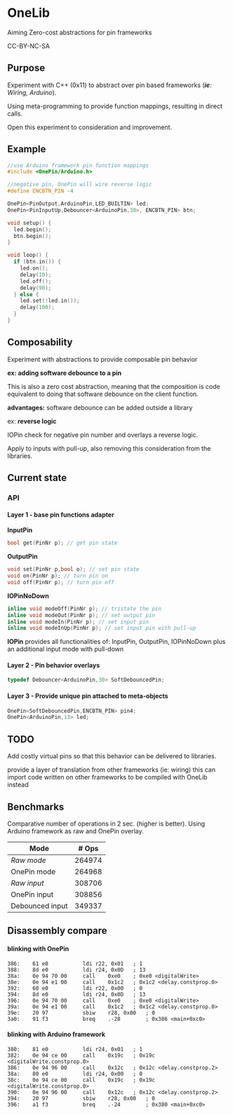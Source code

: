 # OneLib

Aiming Zero-cost abstractions for pin frameworks

CC-BY-NC-SA

## Purpose
Experiment with C++ (0x11) to abstract over pin based frameworks (_**ie**: Wiring, Arduino_).

Using meta-programming to provide function mappings, resulting in direct calls.

Open this experiment to consideration and improvement.

## Example

```c++
//use Arduino framework pin function mappings
#include <OnePin/Arduino.h>

//negative pin, OnePin will wire reverse logic
#define ENCBTN_PIN -4

OnePin<PinOutput,ArduinoPin,LED_BUILTIN> led;
OnePin<PinInputUp,Debouncer<ArduinoPin,30>, ENCBTN_PIN> btn;

void setup() {
  led.begin();
  btn.begin();
}

void loop() {
  if (btn.in()) {
    led.on();
    delay(10);
    led.off();
    delay(90);
  } else {
    led.set(!led.in());
    delay(100);
  }
}
```


## Composability
Experiment with abstractions to provide composable pin behavior

**ex: adding software debounce to a pin**

This is also a zero cost abstraction, meaning that the composition is code equivalent to doing that software debounce on the client function.

**advantages:** software debounce can be added outside a library

ex: **reverse logic**

IOPin check for negative pin number and overlays a reverse logic.

Apply to inputs with pull-up, also removing this consideration from the libraries.

## Current state

### API

#### Layer 1 - base pin functions adapter

**InputPin**

```c++
bool get(PinNr p); // get pin state
```

**OutputPin**

```c++
void set(PinNr p,bool o); // set pin state
void on(PinNr p); // turn pin on
void off(PinNr p); // turn pin off
```

**IOPinNoDown**
```c++
inline void modeOff(PinNr p); // tristate the pin
inline void modeOut(PinNr p); // set output pin
inline void modeIn(PinNr p); // set input pin
inline void modeInUp(PinNr p); // set input pin with pull-up
```

**IOPin**
provides all functionalities of: InputPin, OutputPin, IOPinNoDown
plus an additional input mode with pull-down

#### Layer 2 - Pin behavior overlays

```c++
typedef Debouncer<ArduinoPin,30> SoftDebouncedPin;
```

#### Layer 3 - Provide unique pin attached to meta-objects

```c++
OnePin<SoftDebouncedPin,ENCBTN_PIN> pin4;
OnePin<ArduinoPin,13> led;
```

## TODO

Add costly virtual pins so that this behavior can be delivered to libraries.

provide a layer of translation from other frameworks (ie: wiring)
this can import code written on other frameworks to be compiled with OneLib instead

## Benchmarks

Comparative number of operations in 2 sec. (higher is better).
Using Arduino framework as raw and OnePin overlay.

| Mode            |  \# Ops |
|-----------------|---------|
|_Raw mode_|264974 |
|OnePin mode|264968
|_Raw input_|308706|
|OnePin input|308856|
|Debounced input|349337|


## Disassembly compare

#### blinking with OnePin
```assembly
386:	61 e0       	ldi	r22, 0x01	; 1
388:	8d e0       	ldi	r24, 0x0D	; 13
38a:	0e 94 70 00 	call	0xe0	; 0xe0 <digitalWrite>
38e:	0e 94 e1 00 	call	0x1c2	; 0x1c2 <delay.constprop.0>
392:	60 e0       	ldi	r22, 0x00	; 0
394:	8d e0       	ldi	r24, 0x0D	; 13
396:	0e 94 70 00 	call	0xe0	; 0xe0 <digitalWrite>
39a:	0e 94 e1 00 	call	0x1c2	; 0x1c2 <delay.constprop.0>
39e:	20 97       	sbiw	r28, 0x00	; 0
3a0:	91 f3       	breq	.-28     	; 0x386 <main+0xc0>
```

#### blinking with Arduino framework
```assembly
380:	81 e0       	ldi	r24, 0x01	; 1
382:	0e 94 ce 00 	call	0x19c	; 0x19c <digitalWrite.constprop.0>
386:	0e 94 96 00 	call	0x12c	; 0x12c <delay.constprop.2>
38a:	80 e0       	ldi	r24, 0x00	; 0
38c:	0e 94 ce 00 	call	0x19c	; 0x19c <digitalWrite.constprop.0>
390:	0e 94 96 00 	call	0x12c	; 0x12c <delay.constprop.2>
394:	20 97       	sbiw	r28, 0x00	; 0
396:	a1 f3       	breq	.-24     	; 0x380 <main+0xc0>
```
